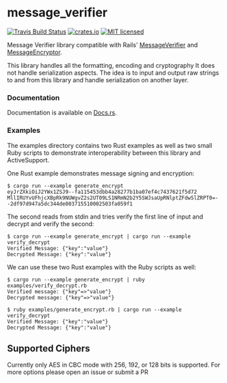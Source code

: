 # message_verifier 

[![Travis Build Status](https://travis-ci.org/mikeycgto/message_verifier.svg)](https://travis-ci.org/mikeycgto/message_verifier)
[![crates.io](https://meritbadge.herokuapp.com/message_verifier)](https://crates.io/crates/message_verifier)
[![MIT licensed](https://img.shields.io/badge/license-MIT-blue.svg)](./LICENSE)

Message Verifier library compatible with Rails' [MessageVerifier](
http://api.rubyonrails.org/classes/ActiveSupport/MessageVerifier.html)
and
[MessageEncryptor](
http://api.rubyonrails.org/classes/ActiveSupport/MessageEncryptor.html).

This library handles all the formatting, encoding and cryptography
It does not handle serialization aspects. The idea is to input and 
output raw strings to and from this library and handle 
serialization on another layer.

### Documentation

Documentation is available on [Docs.rs](https://docs.rs/message_verifier).

### Examples

The examples directory contains two Rust examples as well as two
small Ruby scripts to demonstrate interoperability between this 
library and ActiveSupport.

One Rust example demonstrates message signing and encryption:

```
$ cargo run --example generate_encrypt
eyJrZXkiOiJ2YWx1ZSJ9--fa115453dbb4a28277b1ba07ef4c7437621f5d72
MllIRUYvUFhjcXBpRk9NUWgvZ2s2UT09LS1NRmN2b2Y5SWJsaUpRNlptZFdwSlZRPT0=--2df97d947a5dc344de003715510002503fa059f1
```

The second reads from stdin and tries verify the first line of
input and decrypt and verify the second:

```
$ cargo run --example generate_encrypt | cargo run --example verify_decrypt
Verified Message: {"key":"value"}
Decrypted Message: {"key":"value"}
```

We can use these two Rust examples with the Ruby scripts as well:

```
$ cargo run --example generate_encrypt | ruby examples/verify_decrypt.rb
Verified message: {"key"=>"value"}
Decrypted message: {"key"=>"value"}

$ ruby examples/generate_encrypt.rb | cargo run --example verify_decrypt
Verified Message: {"key":"value"}
Decrypted Message: {"key":"value"}
```

## Supported Ciphers

Currently only AES in CBC mode with 256, 192, or 128 bits is
supported. For more options please open an issue or submit a PR

